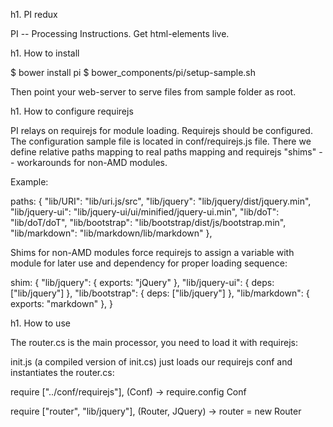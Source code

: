 h1. PI redux

PI -- Processing Instructions. Get html-elements live.

h1. How to install

$ bower install pi
$ bower_components/pi/setup-sample.sh

Then point your web-server to serve files from sample folder as root.

h1. How to configure requirejs

PI relays on requirejs for module loading. Requirejs should be configured. The configuration
sample file is located in conf/requirejs.js file. There we define relative paths mapping to real paths
mapping and requirejs "shims" -- workarounds for non-AMD modules.

Example:

   paths: {
      "lib/URI":        "lib/uri.js/src",
      "lib/jquery":     "lib/jquery/dist/jquery.min",
      "lib/jquery-ui":  "lib/jquery-ui/ui/minified/jquery-ui.min",
      "lib/doT":        "lib/doT/doT",
      "lib/bootstrap":  "lib/bootstrap/dist/js/bootstrap.min",
      "lib/markdown":   "lib/markdown/lib/markdown"
   },

Shims for non-AMD modules force requirejs to assign a variable with module for later use and dependency
for proper loading sequence:
   
   shim: {
      "lib/jquery": {
         exports: "jQuery"
      },
      "lib/jquery-ui": {
         deps: ["lib/jquery"]
      },
      "lib/bootstrap": {
         deps: ["lib/jquery"]
      },
      "lib/markdown": {
         exports: "markdown"
      },
   }

h1. How to use

The router.cs is the main processor, you need to load it with requirejs:

<script type="text/javascript" src="/lib/requirejs/require.js" data-main="/lib/pi/js/init.js"></script>

init.js (a compiled version of init.cs) just loads our requirejs conf and instantiates the router.cs:

require ["../conf/requirejs"], (Conf) ->
   require.config Conf

   require ["router", "lib/jquery"], (Router, JQuery) ->
      router = new Router

